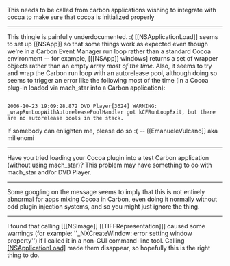 This needs to be called from carbon applications wishing to integrate with cocoa to make sure that cocoa  is initialized properly

----

This thingie is painfully underdocumented. :(
[[NSApplicationLoad]] seems to set up [[NSApp]] so that some things work as expected even though we're in a Carbon Event Manager run loop rather than a standard Cocoa environment -- for example, [[[NSApp]] windows] returns a set of wrapper objects rather than an empty array _most of the time_. Also, it seems to try and wrap the Carbon run loop with an autorelease pool, although doing so seems to trigger an error like the following most of the time (in a Cocoa plug-in loaded via mach_star into a Carbon application):

<code>
2006-10-23 19:09:28.872 DVD Player[3624] WARNING: _wrapRunLoopWithAutoreleasePoolHandler got kCFRunLoopExit, but there are no autorelease pools in the stack.
</code>

If somebody can enlighten me, please do so :( -- [[EmanueleVulcano]] aka millenomi

----

Have you tried loading your Cocoa plugin into a test Carbon application (without using mach_star)?
This problem may have something to do with mach_star and/or DVD Player.

----
Some googling on the message seems to imply that this is not entirely abnormal for apps mixing Cocoa in Carbon, even doing it normally without odd plugin injection systems, and so you might just ignore the thing.

----

I found that calling [[[NSImage]] [[TIFFRepresentation]]] caused some warnings (for example: ''_NXCreateWindow: error setting window property'') if I called it in a non-GUI command-line tool. Calling [[NSApplicationLoad]]() made them disappear, so hopefully this is the right thing to do.